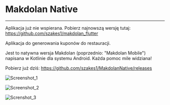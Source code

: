 # Makdolan Native

---

Aplikacja już nie wspierana. Pobierz najnowszą wersję tutaj: https://github.com/szakes1/makdolan_flutter

Aplikacja do generowania kuponów do restauracji. 

Jest to natywna wersja Makdolan (poprzednio: "Makdolan Mobile") napisana w Kotlinie dla systemu Android. Każda pomoc mile widziana! 

Pobierz już dziś: https://github.com/szakes1/MakdolanNative/releases

![Screenshot_1](https://i.imgur.com/sjUg6dl.png)

![Screenshot_2](https://i.imgur.com/xkaGvqm.png)

![Screnshot_3](https://i.imgur.com/GxBAGGL.png)

